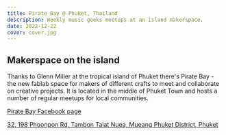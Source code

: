 ```yaml
---
title: Pirate Bay @ Phuket, Thailand
description: Weekly music geeks meetups at an island makerspace.
date: 2022-12-22
cover: cover.jpg
---
```


## Makerspace on the island

Thanks to Glenn Miller at the tropical island of Phuket there's Pirate Bay - the new fablab space for makers of different crafts to meet and collaborate on creative projects. It is located in the middle of Phuket Town and hosts a number of regular meetups for local communities. 

[Pirate Bay Facebook page](https://www.facebook.com/piratebayphuket)

[32, 198 Phoonpon Rd, Tambon Talat Nuea, Mueang Phuket District, Phuket](https://goo.gl/maps/fNEg5spC2Mj11L1u7)